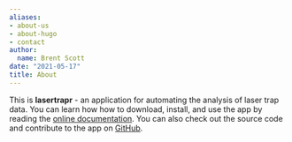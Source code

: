 ```yaml
---
aliases:
- about-us
- about-hugo
- contact
author:
  name: Brent Scott
date: "2021-05-17"
title: About
---
```


This is **lasertrapr** - an application for automating the analysis of laser trap data. You can learn how how to download, install, and use the app by reading the [online documentation](https://lasertrapr.app/documentation/_book/index.html). You can also check out the source code and contribute to the app on [GitHub](https://github.com/brentscott93/lasertrapr.app). 


